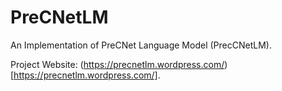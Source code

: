 # PreCNetLM
An Implementation of PreCNet Language Model (PrecCNetLM).

Project Website: (https://precnetlm.wordpress.com/)[https://precnetlm.wordpress.com/].